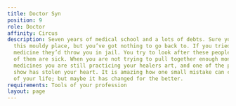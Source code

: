 ```yaml
---
title: Doctor Syn
position: 9
role: Doctor
affinity: Circus
description: Seven years of medical school and a lots of debts. Sure you could leave
  this mouldy place, but you’ve got nothing to go back to. If you tried to practice
  medicine they’d throw you in jail. You try to look after these people though. Some
  of them are sick. When you are not trying to pull together enough money for some
  medicines you are still practicing your healers art, and one of the people in the
  show has stolen your heart. It is amazing how one small mistake can change the course
  of your life; but maybe it has changed for the better.
requirements: Tools of your profession
layout: page
---
```


